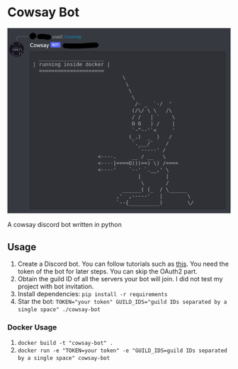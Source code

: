 # Cowsay Bot

![cowsay-bot running in docker](./screenshot.png)

A cowsay discord bot written in python

## Usage

1. Create a Discord bot. You can follow tutorials such as [this](https://www.freecodecamp.org/news/create-a-discord-bot-with-python/). You need the token of the bot for later steps. You can skip the OAuth2 part.
1. Obtain the guild ID of all the servers your bot will join. I did not test my project with bot invitation.
1. Install dependencies: `pip install -r requirements`
1. Star the bot: `TOKEN="your token" GUILD_IDS="guild IDs separated by a single space" ./cowsay-bot`

### Docker Usage

1. `docker build -t "cowsay-bot" .`
2. `docker run -e "TOKEN=your token" -e "GUILD_IDS=guild IDs separated by a single space" cowsay-bot`
